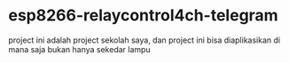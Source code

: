 # esp8266-relaycontrol4ch-telegram
project ini adalah project sekolah saya, dan project ini bisa diaplikasikan di mana saja bukan hanya sekedar lampu
